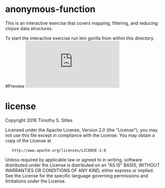 # anonymous-function

This is an interactive exercise that covers mapping, filtering, and reducing clojure data structures.

To start the interactive exercise run lein gorilla from within this directory.
#Preview 
![Preview](https://github.com/TimothyStiles/cs284/blob/master/anonymous-function/preview.pdf)

# license
Copyright 2016 Timothy S. Stiles

   Licensed under the Apache License, Version 2.0 (the "License");
   you may not use this file except in compliance with the License.
   You may obtain a copy of the License at

       http://www.apache.org/licenses/LICENSE-2.0

   Unless required by applicable law or agreed to in writing, software
   distributed under the License is distributed on an "AS IS" BASIS,
   WITHOUT WARRANTIES OR CONDITIONS OF ANY KIND, either express or implied.
   See the License for the specific language governing permissions and
   limitations under the License.
